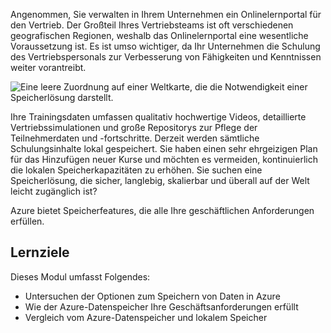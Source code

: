Angenommen, Sie verwalten in Ihrem Unternehmen ein Onlinelernportal für den Vertrieb. Der Großteil Ihres Vertriebsteams ist oft verschiedenen geografischen Regionen, weshalb das Onlinelernportal eine wesentliche Voraussetzung ist. Es ist umso wichtiger, da Ihr Unternehmen die Schulung des Vertriebspersonals zur Verbesserung von Fähigkeiten und Kenntnissen weiter vorantreibt.

![Eine leere Zuordnung auf einer Weltkarte, die die Notwendigkeit einer Speicherlösung darstellt.](../media/1-heading.png)

Ihre Trainingsdaten umfassen qualitativ hochwertige Videos, detaillierte Vertriebssimulationen und große Repositorys zur Pflege der Teilnehmerdaten und -fortschritte. Derzeit werden sämtliche Schulungsinhalte lokal gespeichert. Sie haben einen sehr ehrgeizigen Plan für das Hinzufügen neuer Kurse und möchten es vermeiden, kontinuierlich die lokalen Speicherkapazitäten zu erhöhen.
Sie suchen eine Speicherlösung, die sicher, langlebig, skalierbar und überall auf der Welt leicht zugänglich ist?

Azure bietet Speicherfeatures, die alle Ihre geschäftlichen Anforderungen erfüllen.

## <a name="learning-objectives"></a>Lernziele

Dieses Modul umfasst Folgendes:

- Untersuchen der Optionen zum Speichern von Daten in Azure
- Wie der Azure-Datenspeicher Ihre Geschäftsanforderungen erfüllt
- Vergleich vom Azure-Datenspeicher und lokalem Speicher